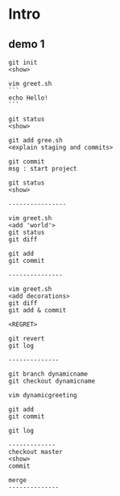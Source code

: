 # Intro

## demo 1
	git init
	<show>

	vim greet.sh
    ```
    echo Hello!
    ```

	git status
    <show>

    git add gree.sh
    <explain staging and commits>

    git commit
    msg : start project

    git status
    <show>

    ----------------

    vim greet.sh
    <add 'world'>
    git status
    git diff
    
    git add
    git commit

    ---------------

    vim greet.sh
    <add decorations>
    git diff
    git add & commit

    <REGRET>

    git revert
    git log

    --------------

    git branch dynamicname
    git checkout dynamicname

    vim dynamicgreeting
    
    git add
    git commit

    git log

    -------------
    checkout master
    <show>
    commit

    merge
    --------------




    




